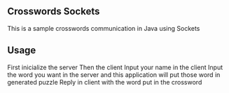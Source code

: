 Crosswords Sockets
---

This is a sample crosswords communication in Java using Sockets

Usage
---

First inicialize the server
Then the client
Input your name in the client
Input the word you want in the server and this application will put those word in generated puzzle
Reply in client with the word put in the crossword